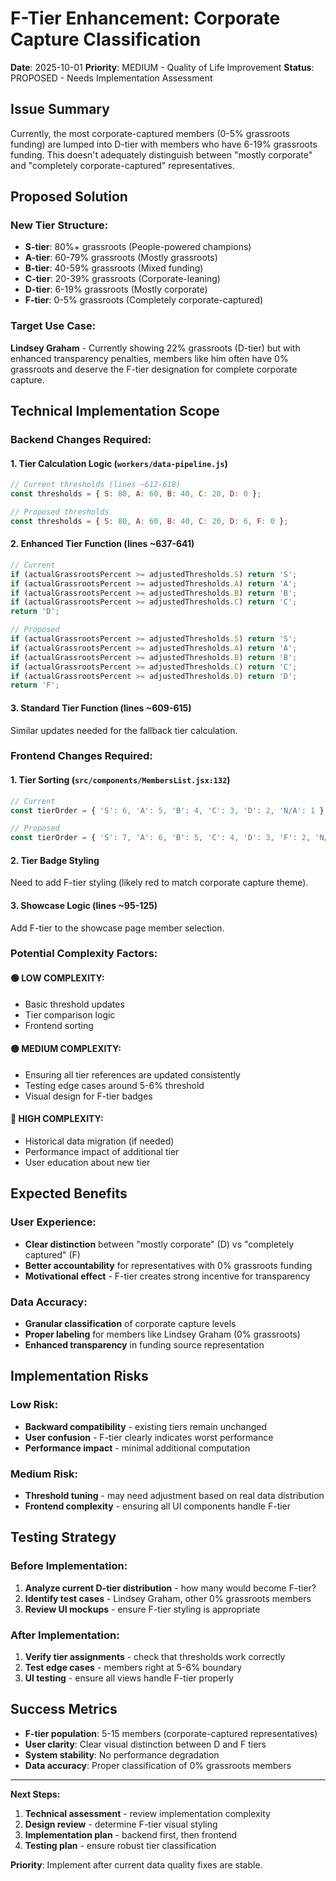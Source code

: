# F-Tier Enhancement: Corporate Capture Classification

**Date**: 2025-10-01
**Priority**: MEDIUM - Quality of Life Improvement
**Status**: PROPOSED - Needs Implementation Assessment

## Issue Summary

Currently, the most corporate-captured members (0-5% grassroots funding) are lumped into D-tier with members who have 6-19% grassroots funding. This doesn't adequately distinguish between "mostly corporate" and "completely corporate-captured" representatives.

## Proposed Solution

### **New Tier Structure:**
- **S-tier**: 80%+ grassroots (People-powered champions)
- **A-tier**: 60-79% grassroots (Mostly grassroots)
- **B-tier**: 40-59% grassroots (Mixed funding)
- **C-tier**: 20-39% grassroots (Corporate-leaning)
- **D-tier**: 6-19% grassroots (Mostly corporate)
- **F-tier**: 0-5% grassroots (Completely corporate-captured)

### **Target Use Case:**
**Lindsey Graham** - Currently showing 22% grassroots (D-tier) but with enhanced transparency penalties, members like him often have 0% grassroots and deserve the F-tier designation for complete corporate capture.

## Technical Implementation Scope

### **Backend Changes Required:**

#### 1. **Tier Calculation Logic** (`workers/data-pipeline.js`)
```javascript
// Current thresholds (lines ~612-618)
const thresholds = { S: 80, A: 60, B: 40, C: 20, D: 0 };

// Proposed thresholds
const thresholds = { S: 80, A: 60, B: 40, C: 20, D: 6, F: 0 };
```

#### 2. **Enhanced Tier Function** (lines ~637-641)
```javascript
// Current
if (actualGrassrootsPercent >= adjustedThresholds.S) return 'S';
if (actualGrassrootsPercent >= adjustedThresholds.A) return 'A';
if (actualGrassrootsPercent >= adjustedThresholds.B) return 'B';
if (actualGrassrootsPercent >= adjustedThresholds.C) return 'C';
return 'D';

// Proposed
if (actualGrassrootsPercent >= adjustedThresholds.S) return 'S';
if (actualGrassrootsPercent >= adjustedThresholds.A) return 'A';
if (actualGrassrootsPercent >= adjustedThresholds.B) return 'B';
if (actualGrassrootsPercent >= adjustedThresholds.C) return 'C';
if (actualGrassrootsPercent >= adjustedThresholds.D) return 'D';
return 'F';
```

#### 3. **Standard Tier Function** (lines ~609-615)
Similar updates needed for the fallback tier calculation.

### **Frontend Changes Required:**

#### 1. **Tier Sorting** (`src/components/MembersList.jsx:132`)
```javascript
// Current
const tierOrder = { 'S': 6, 'A': 5, 'B': 4, 'C': 3, 'D': 2, 'N/A': 1 };

// Proposed
const tierOrder = { 'S': 7, 'A': 6, 'B': 5, 'C': 4, 'D': 3, 'F': 2, 'N/A': 1 };
```

#### 2. **Tier Badge Styling**
Need to add F-tier styling (likely red to match corporate capture theme).

#### 3. **Showcase Logic** (lines ~95-125)
Add F-tier to the showcase page member selection.

### **Potential Complexity Factors:**

#### **🟢 LOW COMPLEXITY:**
- Basic threshold updates
- Tier comparison logic
- Frontend sorting

#### **🟡 MEDIUM COMPLEXITY:**
- Ensuring all tier references are updated consistently
- Testing edge cases around 5-6% threshold
- Visual design for F-tier badges

#### **🔴 HIGH COMPLEXITY:**
- Historical data migration (if needed)
- Performance impact of additional tier
- User education about new tier

## Expected Benefits

### **User Experience:**
- **Clear distinction** between "mostly corporate" (D) vs "completely captured" (F)
- **Better accountability** for representatives with 0% grassroots funding
- **Motivational effect** - F-tier creates strong incentive for transparency

### **Data Accuracy:**
- **Granular classification** of corporate capture levels
- **Proper labeling** for members like Lindsey Graham (0% grassroots)
- **Enhanced transparency** in funding source representation

## Implementation Risks

### **Low Risk:**
- **Backward compatibility** - existing tiers remain unchanged
- **User confusion** - F-tier clearly indicates worst performance
- **Performance impact** - minimal additional computation

### **Medium Risk:**
- **Threshold tuning** - may need adjustment based on real data distribution
- **Frontend complexity** - ensuring all UI components handle F-tier

## Testing Strategy

### **Before Implementation:**
1. **Analyze current D-tier distribution** - how many would become F-tier?
2. **Identify test cases** - Lindsey Graham, other 0% grassroots members
3. **Review UI mockups** - ensure F-tier styling is appropriate

### **After Implementation:**
1. **Verify tier assignments** - check that thresholds work correctly
2. **Test edge cases** - members right at 5-6% boundary
3. **UI testing** - ensure all views handle F-tier properly

## Success Metrics

- **F-tier population**: 5-15 members (corporate-captured representatives)
- **User clarity**: Clear visual distinction between D and F tiers
- **System stability**: No performance degradation
- **Data accuracy**: Proper classification of 0% grassroots members

---

**Next Steps:**
1. **Technical assessment** - review implementation complexity
2. **Design review** - determine F-tier visual styling
3. **Implementation plan** - backend first, then frontend
4. **Testing plan** - ensure robust tier classification

**Priority**: Implement after current data quality fixes are stable.
